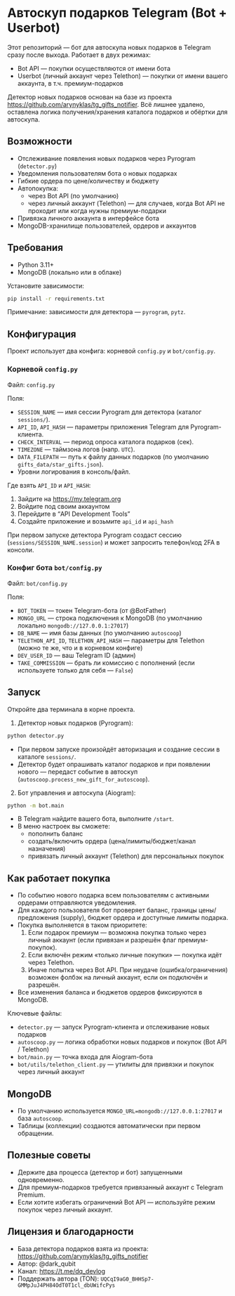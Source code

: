 # Автоскуп подарков Telegram (Bot + Userbot)

Этот репозиторий — бот для автоскупа новых подарков в Telegram сразу после выхода. Работает в двух режимах:

- Bot API — покупки осуществляются от имени бота
- Userbot (личный аккаунт через Telethon) — покупки от имени вашего аккаунта, в т.ч. премиум-подарков

Детектор новых подарков основан на базе из проекта https://github.com/arynyklas/tg_gifts_notifier. Всё лишнее удалено, оставлена логика получения/хранения каталога подарков и обёртки для автоскупа.


## Возможности

- Отслеживание появления новых подарков через Pyrogram (`detector.py`)
- Уведомления пользователям бота о новых подарках
- Гибкие ордера по цене/количеству и бюджету
- Автопокупка:
  - через Bot API (по умолчанию)
  - через личный аккаунт (Telethon) — для случаев, когда Bot API не проходит или когда нужны премиум-подарки
- Привязка личного аккаунта в интерфейсе бота
- MongoDB-хранилище пользователей, ордеров и аккаунтов


## Требования

- Python 3.11+
- MongoDB (локально или в облаке)

Установите зависимости:

```bash
pip install -r requirements.txt
```

Примечание: зависимости для детектора — `pyrogram`, `pytz`.


## Конфигурация

Проект использует два конфига: корневой `config.py` и `bot/config.py`.

### Корневой `config.py`
Файл: `config.py`

Поля:
- `SESSION_NAME` — имя сессии Pyrogram для детектора (каталог `sessions/`).
- `API_ID`, `API_HASH` — параметры приложения Telegram для Pyrogram-клиента.
- `CHECK_INTERVAL` — период опроса каталога подарков (сек).
- `TIMEZONE` — таймзона логов (напр. `UTC`).
- `DATA_FILEPATH` — путь к файлу данных подарков (по умолчанию `gifts_data/star_gifts.json`).
- Уровни логирования в консоль/файл.

Где взять `API_ID` и `API_HASH`:
1. Зайдите на https://my.telegram.org
2. Войдите под своим аккаунтом
3. Перейдите в “API Development Tools”
4. Создайте приложение и возьмите `api_id` и `api_hash`

При первом запуске детектора Pyrogram создаст сессию (`sessions/SESSION_NAME.session`) и может запросить телефон/код 2FA в консоли.

### Конфиг бота `bot/config.py`
Файл: `bot/config.py`

Поля:
- `BOT_TOKEN` — токен Telegram-бота (от @BotFather)
- `MONGO_URL` — строка подключения к MongoDB (по умолчанию локально `mongodb://127.0.0.1:27017`)
- `DB_NAME` — имя базы данных (по умолчанию `autoscoop`)
- `TELETHON_API_ID`, `TELETHON_API_HASH` — параметры для Telethon (можно те же, что и в корневом конфиге)
- `DEV_USER_ID` — ваш Telegram ID (админ)
- `TAKE_COMMISSION` — брать ли комиссию с пополнений (если используете только для себя — `False`)


## Запуск

Откройте два терминала в корне проекта.

1) Детектор новых подарков (Pyrogram):
```bash
python detector.py
```
- При первом запуске произойдёт авторизация и создание сессии в каталоге `sessions/`.
- Детектор будет опрашивать каталог подарков и при появлении нового — передаст событие в автоскуп (`autoscoop.process_new_gift_for_autoscoop`).

2) Бот управления и автоскупа (Aiogram):
```bash
python -m bot.main
```
- В Telegram найдите вашего бота, выполните `/start`.
- В меню настроек вы сможете:
  - пополнить баланс
  - создать/включить ордера (цена/лимиты/бюджет/канал назначения)
  - привязать личный аккаунт (Telethon) для персональных покупок


## Как работает покупка

- По событию нового подарка всем пользователям с активными ордерами отправляются уведомления.
- Для каждого пользователя бот проверяет баланс, границы цены/предложения (supply), бюджет ордера и доступные лимиты подарка.
- Покупка выполняется в таком приоритете:
  1. Если подарок премиум — возможна покупка только через личный аккаунт (если привязан и разрешён флаг премиум-покупок).
  2. Если включён режим «только личные покупки» — покупка идёт через Telethon.
  3. Иначе попытка через Bot API. При неудаче (ошибка/ограничения) возможен фолбэк на личный аккаунт, если он подключён и разрешён.
- Все изменения баланса и бюджетов ордеров фиксируются в MongoDB.

Ключевые файлы:
- `detector.py` — запуск Pyrogram-клиента и отслеживание новых подарков
- `autoscoop.py` — логика обработки новых подарков и покупок (Bot API / Telethon)
- `bot/main.py` — точка входа для Aiogram-бота
- `bot/utils/telethon_client.py` — утилиты для привязки и покупок через личный аккаунт


## MongoDB

- По умолчанию используется `MONGO_URL=mongodb://127.0.0.1:27017` и база `autoscoop`.
- Таблицы (коллекции) создаются автоматически при первом обращении.


## Полезные советы

- Держите два процесса (детектор и бот) запущенными одновременно.
- Для премиум-подарков требуется привязанный аккаунт с Telegram Premium.
- Если хотите избегать ограничений Bot API — используйте режим покупок через личный аккаунт.


## Лицензия и благодарности

- База детектора подарков взята из проекта: https://github.com/arynyklas/tg_gifts_notifier
- Автор: @dark_qubit
- Канал: https://t.me/dq_devlog
- Поддержать автора (TON): `UQCqI9aG0_BHHSp7-GMMpJuJ4PH84OdT0T1cl_dbUWifcPys`
